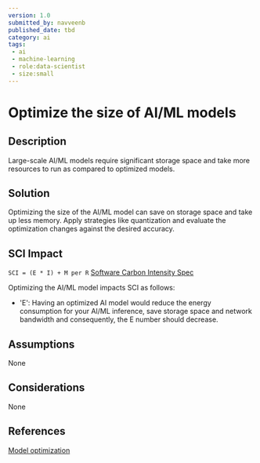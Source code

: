 ```yaml
---
version: 1.0
submitted_by: navveenb
published_date: tbd
category: ai
tags: 
 - ai
 - machine-learning
 - role:data-scientist
 - size:small
---
```


# Optimize the size of AI/ML models

## Description

Large-scale AI/ML models require significant storage space and take more resources to run as compared to optimized models.


## Solution
Optimizing the size of the AI/ML model can save on storage space and take up less memory. Apply strategies like quantization and evaluate the optimization changes against the desired accuracy.


## SCI Impact
`SCI = (E * I) + M per R`
[Software Carbon Intensity Spec](https://grnsft.org/sci)

Optimizing the AI/ML model impacts SCI as follows:
- 'E': Having an optimized AI model would reduce the energy consumption for your AI/ML inference, save storage space and network bandwidth and consequently, the E number should decrease.

## Assumptions
None 

## Considerations
None

## References
[Model optimization](https://www.tensorflow.org/lite/performance/model_optimization)
